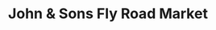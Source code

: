 ---
title: "John & Sons Fly Road Market"
url: /east-syracuse/john-und-sons-fly-road-market/
shop: Lebensmittel
---